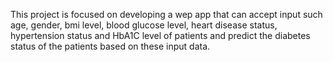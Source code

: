 This project is focused on developing a wep app that can accept input such age, gender, bmi level, blood glucose level, heart disease status, hypertension status and HbA1C level of patients and predict the diabetes status of the patients based on these input data. 
